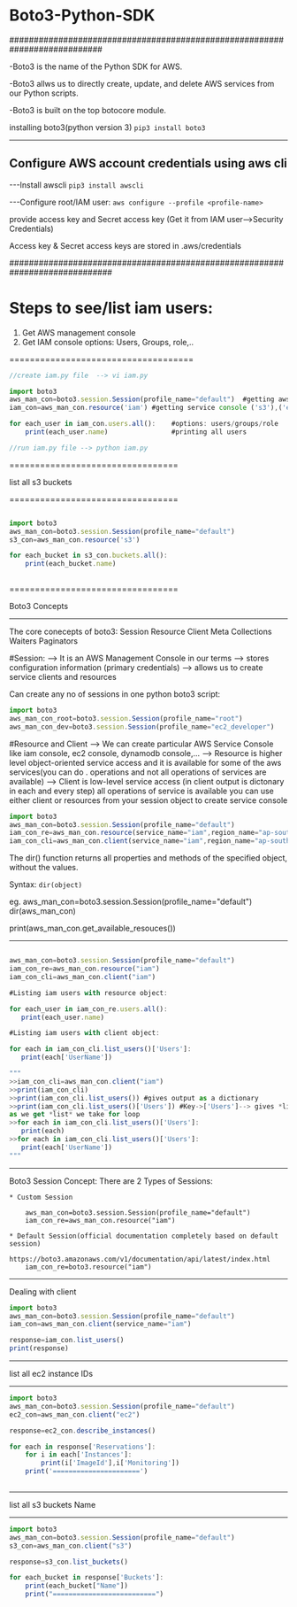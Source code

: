 # Boto3-Python-SDK


###########################################################################

-Boto3 is the name of the Python SDK for AWS.

-Boto3 allws us to directly create, update, and delete AWS services from our Python scripts.

-Boto3 is built on the top botocore module.

installing boto3(python version 3)
```pip3 install boto3```


--------------------
Configure AWS account credentials using aws cli
--------------------
---Install awscli
```pip3 install awscli```

---Configure root/IAM user:
```aws configure --profile <profile-name>```

provide access key and Secret access key
(Get it from IAM user-->Security Credentials)


Access key & Secret access keys are stored in .aws/credentials

#############################################################################

Steps to see/list iam users:
==================================

1. Get AWS management console
2. Get IAM console
    options: Users, Groups, role,..
    
====================================
```js
//create iam.py file  --> vi iam.py

import boto3
aws_man_con=boto3.session.Session(profile_name="default")  #getting aws management console
iam_con=aws_man_con.resource('iam') #getting service console ('s3'),('ec2'),('iam'),etc

for each_user in iam_con.users.all():    #options: users/groups/role
	print(each_user.name)                #printing all users

//run iam.py file --> python iam.py 

```

=================================

list all s3 buckets

=================================

```js

import boto3
aws_man_con=boto3.session.Session(profile_name="default")
s3_con=aws_man_con.resource('s3')

for each_bucket in s3_con.buckets.all():
	print(each_bucket.name)
	
```
=================================

Boto3 Concepts

-----------------------------------

The core conecepts of boto3:
    Session
    Resource
    Client
    Meta
    Collections
    Waiters
    Paginators

#Session:
	--> It is an AWS Management Console in our terms
	--> stores configuration information (primary credentials)
	--> allows us to create service clients and resources

Can create any no of sessions in one python boto3 script:

```js
import boto3
aws_man_con_root=boto3.session.Session(profile_name="root")
aws_man_con_dev=boto3.session.Session(profile_name="ec2_developer")

```

#Resource and Client
    --> We can create particular AWS Service Console like iam console, ec2 console, dynamodb console,...
    --> Resource is higher level object-oriented service access and it is available for some of the aws services(you can do . operations and not all operations of services are available)
    --> Client is low-level service access (in client output is dictonary in each and every step) all operations of service is available you can use either client or resources from your session object to create service console

```js
import boto3
aws_man_con=boto3.session.Session(profile_name="default")
iam_con_re=aws_man_con.resource(service_name="iam",region_name="ap-south-1")
iam_con_cli=aws_man_con.client(service_name="iam",region_name="ap-south-1")

```


 The dir() function returns all properties and methods of the specified object, without the values.

 Syntax: 
 ```dir(object)```

 eg.
 aws_man_con=boto3.session.Session(profile_name="default")
 dir(aws_man_con)

 print(aws_man_con.get_available_resouces())


 -----------------------------------------------

 ```js

 aws_man_con=boto3.session.Session(profile_name="default")
 iam_con_re=aws_man_con.resource("iam")
 iam_con_cli=aws_man_con.client("iam")

 #Listing iam users with resource object:

 for each_user in iam_con_re.users.all():
    print(each_user.name)

#Listing iam users with client object:

for each in iam_con_cli.list_users()['Users']:
    print(each['UserName'])

"""
>>iam_con_cli=aws_man_con.client("iam")
>>print(iam_con_cli)
>>print(iam_con_cli.list_users()) #gives output as a dictionary
>>print(iam_con_cli.list_users()['Users']) #Key->['Users']--> gives *list* of users
as we get *list* we take for loop
>>for each in iam_con_cli.list_users()['Users']:
    print(each)
>>for each in iam_con_cli.list_users()['Users']:
    print(each['UserName'])
"""

 ```



_____________________________________________________

Boto3 Session Concept:
There are 2 Types of Sessions:

    * Custom Session
    
        aws_man_con=boto3.session.Session(profile_name="default")
        iam_con_re=aws_man_con.resource("iam")

    * Default Session(official documentation completely based on default session)
    
    https://boto3.amazonaws.com/v1/documentation/api/latest/index.html
        iam_con_re=boto3.resource("iam")

___________________________________________________________________

Dealing with client

```js
import boto3
aws_man_con=boto3.session.Session(profile_name="default")
iam_con=aws_man_con.client(service_name="iam")

response=iam_con.list_users()
print(response)

```


-----------------------------------------------------------
list all ec2  instance IDs
___________________________________________________________

```js
import boto3
aws_man_con=boto3.session.Session(profile_name="default")
ec2_con=aws_man_con.client("ec2")

response=ec2_con.describe_instances()

for each in response['Reservations']:
    for i in each['Instances']:
        print(i['ImageId'],i['Monitoring'])
    print('======================')
    
```

------------------------------------------------------------
list all s3 buckets Name
____________________________________________________________

```js
import boto3
aws_man_con=boto3.session.Session(profile_name="default")
s3_con=aws_man_con.client("s3")

response=s3_con.list_buckets()

for each_bucket in response['Buckets']:
    print(each_bucket["Name"])
    print("==========================")

```


